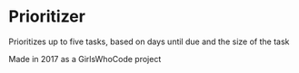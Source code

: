 # Prioritizer
Prioritizes up to five tasks, based on days until due and the size of the task

Made in 2017 as a GirlsWhoCode project
